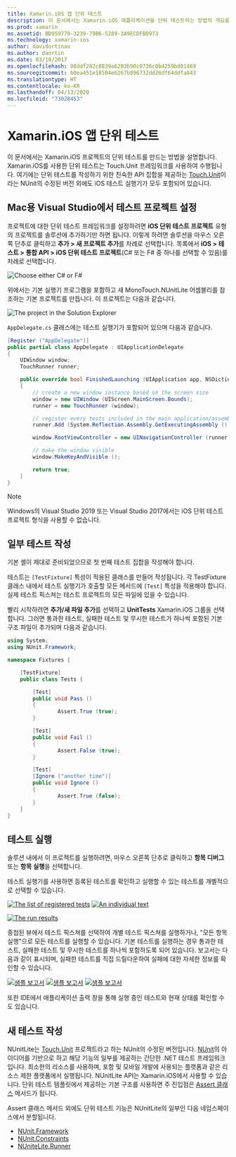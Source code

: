 ```yaml
---
title: Xamarin.iOS 앱 단위 테스트
description: 이 문서에서는 Xamarin.iOS 애플리케이션을 단위 테스트하는 방법의 개요를 제공합니다. 테스트를 작성하고 테스트를 실행하는 단위 테스트 프로젝트를 만드는 방법을 설명합니다.
ms.prod: xamarin
ms.assetid: BD959779-3239-79B6-5289-3A9ECDFBD973
ms.technology: xamarin-ios
author: davidortinau
ms.author: daortin
ms.date: 03/19/2017
ms.openlocfilehash: 08ddf282c8839a6283b90c0736c0b4259bd01469
ms.sourcegitcommit: b0ea451e18504e6267b896732dd26df64ddfa843
ms.translationtype: HT
ms.contentlocale: ko-KR
ms.lasthandoff: 04/13/2020
ms.locfileid: "73028453"
---
```

# <a name="unit-testing-xamarinios-apps"></a>Xamarin.iOS 앱 단위 테스트

이 문서에서는 Xamarin.iOS 프로젝트의 단위 테스트를 만드는 방법을 설명합니다.
Xamarin.iOS를 사용한 단위 테스트는 Touch.Unit 프레임워크를 사용하여 수행됩니다. 여기에는 단위 테스트를 작성하기 위한 친숙한 API 집합을 제공하는 [Touch.Unit](https://github.com/xamarin/Touch.Unit)이라는 NUnit의 수정된 버전 외에도 iOS 테스트 실행기가 모두 포함되어 있습니다.

## <a name="setting-up-a-test-project-in-visual-studio-for-mac"></a>Mac용 Visual Studio에서 테스트 프로젝트 설정

프로젝트에 대한 단위 테스트 프레임워크를 설정하려면 **iOS 단위 테스트 프로젝트** 유형의 프로젝트를 솔루션에 추가하기만 하면 됩니다. 이렇게 하려면 솔루션을 마우스 오른쪽 단추로 클릭하고 **추가 > 새 프로젝트 추가**를 차례로 선택합니다. 목록에서 **iOS > 테스트 > 통합 API > iOS 단위 테스트 프로젝트**(C# 또는 F# 중 하나를 선택할 수 있음)를 차례로 선택합니다.

![](touch.unit-images/00.png "Choose either C# or F#")

위에서는 기본 실행기 프로그램을 포함하고 새 MonoTouch.NUnitLite 어셈블리를 참조하는 기본 프로젝트를 만듭니다. 이 프로젝트는 다음과 같습니다.

![](touch.unit-images/01.png "The project in the Solution Explorer")

`AppDelegate.cs` 클래스에는 테스트 실행기가 포함되어 있으며 다음과 같습니다.

```csharp
[Register ("AppDelegate")]
public partial class AppDelegate : UIApplicationDelegate
{
    UIWindow window;
    TouchRunner runner;

    public override bool FinishedLaunching (UIApplication app, NSDictionary options)
    {
        // create a new window instance based on the screen size
        window = new UIWindow (UIScreen.MainScreen.Bounds);
        runner = new TouchRunner (window);

        // register every tests included in the main application/assembly
        runner.Add (System.Reflection.Assembly.GetExecutingAssembly ());

        window.RootViewController = new UINavigationController (runner.GetViewController ());

        // make the window visible
        window.MakeKeyAndVisible ();

        return true;
    }
}
```

> [!NOTE]
> Windows의 Visual Studio 2019 또는 Visual Studio 2017에서는 iOS 단위 테스트 프로젝트 형식을 사용할 수 없습니다.

## <a name="writing-some-tests"></a>일부 테스트 작성

기본 셸이 제대로 준비되었으므로 첫 번째 테스트 집합을 작성해야 합니다.

테스트는 `[TestFixture]` 특성이 적용된 클래스를 만들어 작성됩니다. 각 TestFixture 클래스 내에서 테스트 실행기가 호출할 모든 메서드에 `[Test]` 특성을 적용해야 합니다. 실제 테스트 픽스쳐는 테스트 프로젝트의 모든 파일에 있을 수 있습니다.

빨리 시작하려면 **추가/새 파일 추가**를 선택하고 **UnitTests** Xamarin.iOS 그룹을 선택합니다. 그러면 통과한 테스트, 실패한 테스트 및 무시한 테스트가 하나씩 포함된 기본 구조 파일이 추가되며 다음과 같습니다.

```csharp
using System;
using NUnit.Framework;

namespace Fixtures {

    [TestFixture]
    public class Tests {

        [Test]
        public void Pass ()
        {
                Assert.True (true);
        }

        [Test]
        public void Fail ()
        {
                Assert.False (true);
        }

        [Test]
        [Ignore ("another time")]
        public void Ignore ()
        {
                Assert.True (false);
        }
    }
}
```

## <a name="running-your-tests"></a>테스트 실행

솔루션 내에서 이 프로젝트를 실행하려면, 마우스 오른쪽 단추로 클릭하고 **항목 디버그** 또는 **항목 실행**을 선택합니다.

테스트 실행기를 사용하면 등록된 테스트를 확인하고 실행할 수 있는 테스트를 개별적으로 선택할 수 있습니다.

[![](touch.unit-images/02-sml.png "The list of registered tests")](touch.unit-images/02.png#lightbox) 
[![](touch.unit-images/03-sml.png "An individual text")](touch.unit-images/03.png#lightbox) 

[![](touch.unit-images/04-sml.png "The run results")](touch.unit-images/04.png#lightbox)

중첩된 뷰에서 테스트 픽스쳐를 선택하여 개별 테스트 픽스쳐를 실행하거나, "모든 항목 실행"으로 모든 테스트를 실행할 수 있습니다. 기본 테스트를 실행하는 경우 통과한 테스트, 실패한 테스트 및 무시한 테스트를 하나씩 포함하도록 되어 있습니다. 보고서는 다음과 같이 표시되며, 실패한 테스트를 직접 드릴다운하여 실패에 대한 자세한 정보를 확인할 수 있습니다.

[![](touch.unit-images/05-sml.png "샘플 보고서")](touch.unit-images/05.png#lightbox) [![](touch.unit-images/06-sml.png "샘플 보고서")](touch.unit-images/06.png#lightbox) [![](touch.unit-images/07-sml.png "샘플 보고서")](touch.unit-images/07.png#lightbox)

또한 IDE에서 애플리케이션 출력 창을 통해 실행 중인 테스트와 현재 상태를 확인할 수도 있습니다.

## <a name="writing-new-tests"></a>새 테스트 작성

NUnitLite는 [Touch.Unit](https://github.com/xamarin/Touch.Unit) 프로젝트라고 하는 NUnit의 수정된 버전입니다. [NUnit](https://nunit.com/)의 아이디어를 기반으로 하고 해당 기능의 일부를 제공하는 간단한 .NET 테스트 프레임워크입니다.
최소한의 리소스를 사용하며, 포함 및 모바일 개발에 사용되는 플랫폼과 같은 리소스 제한 플랫폼에서 실행됩니다. NUnitLite API는 Xamarin.iOS에서 사용할 수 있습니다. 단위 테스트 템플릿에서 제공하는 기본 구조를 사용하면 주 진입점은 [Assert 클래스](xref:NUnit.Framework.Assert) 메서드가 됩니다.

Assert 클래스 메서드 외에도 단위 테스트 기능은 NUnitLite의 일부인 다음 네임스페이스에서 분할됩니다.

- [NUnit.Framework](xref:NUnit.Framework)
- [NUnit.Constraints](xref:NUnit.Framework.Constraints)
- [NUniteLite.Runner](xref:NUnitLite.Runner)
